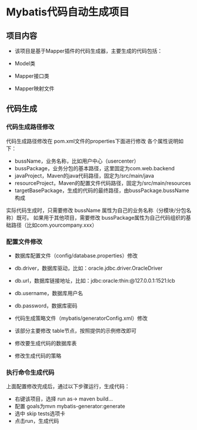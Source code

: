 # Mybatis代码自动生成项目

## 项目内容

- 该项目是基于Mapper插件的代码生成器，主要生成的代码包括：

 - Model类
 - Mapper接口类
 - Mapper映射文件

## 代码生成

### 代码生成路径修改

代码生成路径修改在 pom.xml文件的properties下面进行修改
各个属性说明如下：

- bussName，业务名称，比如用户中心（usercenter）
- bussPackage，业务分包的基本路径，这里固定为com.web.backend
- javaProject，Maven的java代码路径，固定为/src/main/java
- resourceProject，Maven的配置文件代码路径，固定为/src/main/resources
- targetBasePackage，生成的代码的最终路径，由bussPackage.bussName构成

实际代码生成时，只需要修改 bussName 属性为自己的业务名称（分模块/分包名称）既可。
如果用于其他项目，需要修改 bussPackage属性为自己代码组织的基础路径（比如com.yourcompany.xxx）

### 配置文件修改

- 数据库配置文件（config/database.properties）修改

 - db.driver，数据库驱动，比如：oracle.jdbc.driver.OracleDriver
 - db.url，数据库链接地址，比如：jdbc:oracle:thin:@127.0.0.1:1521:lcb
 - db.username，数据库用户名
 - db.password，数据库密码

- 代码生成策略文件（mybatis/generatorConfig.xml）修改

 - 该部分主要修改 table节点，按照提供的示例修改即可
 - 修改要生成代码的数据库表
 - 修改生成代码的策略

### 执行命令生成代码

上面配置修改完成后，通过以下步骤运行，生成代码：

- 右键该项目，选择 run as-> maven build...
- 配置 goals为mvn mybatis-generator:generate
- 选中 skip tests选项卡
- 点击run，生成代码
